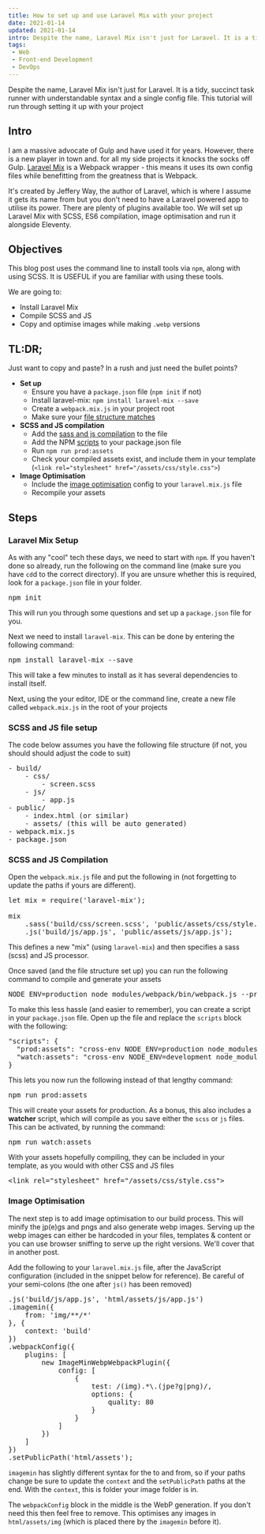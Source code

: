```yaml
---
title: How to set up and use Laravel Mix with your project
date: 2021-01-14
updated: 2021-01-14
intro: Despite the name, Laravel Mix isn't just for Laravel. It is a tidy, succinct task runner with understandable syntax and a single config file. This tutorial will run through setting it up with your project
tags:
 - Web
 - Front-end Development
 - DevOps
---
```


Despite the name, Laravel Mix isn't just for Laravel. It is a tidy, succinct task runner with understandable syntax and a single config file. This tutorial will run through setting it up with your project

## Intro

I am a massive advocate of Gulp and have used it for years. However, there is a new player in town and. for all my side projects it knocks the socks off Gulp. [Laravel Mix](https://laravel-mix.com/) is a Webpack wrapper - this means it uses its own config files while benefitting from the greatness that is Webpack.

It's created by Jeffery Way, the author of Laravel, which is where I assume it gets its name from but you don't need to have a Laravel powered app to utilise its power. There are plenty of plugins available too. We will set up Laravel Mix with SCSS, ES6 compilation, image optimisation and run it alongside Eleventy.

## Objectives

<div class="note">This blog post uses the command line to install tools via <code>npm</code>, along with using SCSS. It is USEFUL if you are familiar with using these tools.</div>

We are going to:

- Install Laravel Mix
- Compile SCSS and JS
- Copy and optimise images while making `.webp` versions

## TL:DR;

Just want to copy and paste? In a rush and just need the bullet points?

- **Set up**
	- Ensure you have a `package.json` file (`npm init` if not)
	- Install laravel-mix: `npm install laravel-mix --save`
	- Create a `webpack.mix.js` in your project root
	- Make sure your [file structure matches](#file-structure)
- **SCSS and JS compilation**
	- Add the [sass and js compilation](#sass-js) to the file
	- Add the NPM [scripts](#npm-script) to your package.json file
	- Run `npm run prod:assets`
	- Check your compiled assets exist, and include them in your template (`<link rel="stylesheet" href="/assets/css/style.css">`)
- **Image Optimisation**
	- Include the [image optimisation](image-optimisation) config to your `laravel.mix.js` file
	- Recompile your assets

## Steps

### Laravel Mix Setup

As with any "cool" tech these days, we need to start with `npm`. If you haven't done so already, run the following on the command line (make sure you have `cd`d to the correct directory). If you are unsure whether this is required, look for a `package.json` file in your folder.

<pre class="language-bash">npm init</pre>

This will run you through some questions and set up a `package.json` file for you.

Next we need to install `laravel-mix`. This can be done by entering the following command:

<pre class="language-bash">npm install laravel-mix --save</pre>

This will take a few minutes to install as it has several dependencies to install itself.

Next, using the your editor, IDE or the command line, create a new file called `webpack.mix.js` in the root of your projects

### <a id="file-structure"></a>SCSS and JS file setup

The code below assumes you have the following file structure (if not, you should should adjust the code to suit)

<pre>- build/
	- css/
		- screen.scss
	- js/
		- app.js
- public/
	- index.html (or similar)
	- assets/ (this will be auto generated)
- webpack.mix.js
- package.json</pre>

### <a id="sass-js"></a>SCSS and JS Compilation

Open the `webpack.mix.js` file and put the following in (not forgetting to update the paths if yours are different).

<pre class="language-js">let mix = require('laravel-mix');

mix
	.sass('build/css/screen.scss', 'public/assets/css/style.css')
	.js('build/js/app.js', 'public/assets/js/app.js');</pre>

This defines a new "mix" (using `laravel-mix`) and then specifies a sass (scss) and JS processor.

Once saved (and the file structure set up) you can run the following command to compile and generate your assets

<pre class="language-bash">NODE_ENV=production node_modules/webpack/bin/webpack.js --progress --hide-modules --env=production --config=node_modules/laravel-mix/setup/webpack.config.js</pre>

To make this less hassle (and easier to remember), you can create a script in your `package.json` file. Open up the file and replace the `scripts` block with the following:

<a id="npm-script"></a>
<pre class="language-json">"scripts": {
  "prod:assets": "cross-env NODE_ENV=production node_modules/webpack/bin/webpack.js --progress --hide-modules --env=production --config=node_modules/laravel-mix/setup/webpack.config.js",
  "watch:assets": "cross-env NODE_ENV=development node_modules/webpack/bin/webpack.js --watch --progress --hide-modules --config=node_modules/laravel-mix/setup/webpack.config.js",
}</pre>

This lets you now run the following instead of that lengthy command:

<pre class="language-bash">npm run prod:assets</pre>

This will create your assets for production. As a bonus, this also includes a **watcher** script, which will compile as you save either the `scss` or `js` files. This can be activated, by running the command:

<pre class="language-bash">npm run watch:assets</pre>

With your assets hopefully compiling, they can be included in your template, as you would with other CSS and JS files

<pre class="language-html">&lt;link rel="stylesheet" href="/assets/css/style.css"&gt;</pre>

### <a id="image-optimisation"></a>Image Optimisation

The next step is to add image optimisation to our build process. This will minify the jp(e)gs and pngs and also generate webp images. Serving up the webp images can either be hardcoded in your files, templates & content or you can use browser sniffing to serve up the right versions. We'll cover that in another post.

Add the following to your `laravel.mix.js` file, after the JavaScript configuration (included in the snippet below for reference). Be careful of your semi-colons (the one after `js()` has been removed)

<pre class="language-js">.js('build/js/app.js', 'html/assets/js/app.js')
.imagemin({
	from: 'img/**/*'
}, {
	context: 'build'
})
.webpackConfig({
	plugins: [
		new ImageMinWebpWebpackPlugin({
			config: [
				{
					test: /(img).*\.(jpe?g|png)/,
					options: {
						quality: 80
					}
				}
			]
		})
	]
})
.setPublicPath('html/assets');
</pre>

`imagemin` has slightly different syntax for the to and from, so if your paths change be sure to update the `context` and the `setPublicPath` paths at the end. With the `context`, this is folder your image folder is in.

The `webpackConfig` block in the middle is the WebP generation. If you don't need this then feel free to remove. This optimises any images in `html/assets/img` (which is placed there by the `imagemin` before it).